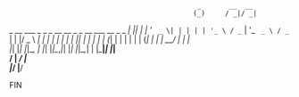                                                    _       __  __ 
                                                  (_)     / _|/ _|
 _ __ ___  _   _   _ __   __ _ _ __ ___   __ _     _  ___| |_| |_ 
| '_ ` _ \| | | | | '_ \ / _` | '_ ` _ \ / _` |   | |/ _ \  _|  _|
| | | | | | |_| | | | | | (_| | | | | | | (_| |   | |  __/ | | |  
|_| |_| |_|\__, | |_| |_|\__,_|_| |_| |_|\__,_|   | |\___|_| |_|  
            __/ |                                _/ |             
           |___/                                |__/              
           
FIN
